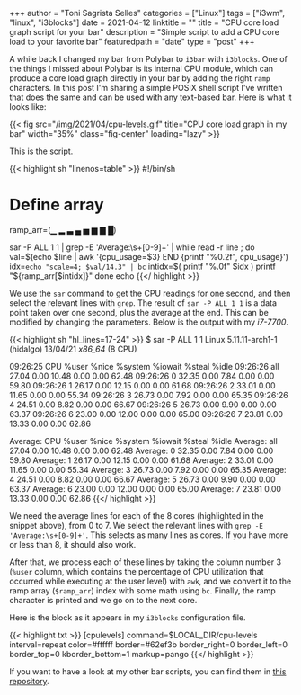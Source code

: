 +++
author = "Toni Sagrista Selles"
categories = ["Linux"]
tags = ["i3wm", "linux", "i3blocks"]
date = 2021-04-12
linktitle = ""
title = "CPU core load graph script for your bar"
description = "Simple script to add a CPU core load to your favorite bar"
featuredpath = "date"
type = "post"
+++

A while back I changed my bar from Polybar to `i3bar` with `i3blocks`. One of the things I missed about Polybar is its internal CPU module, which can produce a core load graph directly in your bar by adding the right `ramp` characters. In this post I'm sharing a simple POSIX shell script I've written that does the same and can be used with any text-based bar. Here is what it looks like:

{{< fig src="/img/2021/04/cpu-levels.gif" title="CPU core load graph in my bar" width="35%" class="fig-center" loading="lazy" >}}

<!--more-->

This is the script.

{{< highlight sh "linenos=table" >}}
#!/bin/sh

# Define array
ramp_arr=(▁ ▂ ▃ ▄ ▅ ▆ ▇ █)

sar -P ALL 1 1 | grep -E 'Average:\s+[0-9]+' | while read -r line ; do
    val=$(echo $line | awk '{cpu_usage=$3} END {printf "%0.2f", cpu_usage}')
    idx=`echo "scale=4; $val/14.3" | bc`
    intidx=$( printf "%.0f" $idx )
    printf "${ramp_arr[$intidx]}"
done
echo
{{</ highlight >}}

We use the `sar` command to get the CPU readings for one second, and then select the relevant lines with `grep`. The result of `sar -P ALL 1 1` is a data point taken over one second, plus the average at the end. This can be modified by changing the parameters. Below is the output with my *i7-7700*.

{{< highlight sh "hl_lines=17-24" >}}
$  sar -P ALL 1 1
Linux 5.11.11-arch1-1 (hidalgo) 	13/04/21 	_x86_64_	(8 CPU)

09:26:25        CPU     %user     %nice   %system   %iowait    %steal     %idle
09:26:26        all     27.04      0.00     10.48      0.00      0.00     62.48
09:26:26          0     32.35      0.00      7.84      0.00      0.00     59.80
09:26:26          1     26.17      0.00     12.15      0.00      0.00     61.68
09:26:26          2     33.01      0.00     11.65      0.00      0.00     55.34
09:26:26          3     26.73      0.00      7.92      0.00      0.00     65.35
09:26:26          4     24.51      0.00      8.82      0.00      0.00     66.67
09:26:26          5     26.73      0.00      9.90      0.00      0.00     63.37
09:26:26          6     23.00      0.00     12.00      0.00      0.00     65.00
09:26:26          7     23.81      0.00     13.33      0.00      0.00     62.86

Average:        CPU     %user     %nice   %system   %iowait    %steal     %idle
Average:        all     27.04      0.00     10.48      0.00      0.00     62.48
Average:          0     32.35      0.00      7.84      0.00      0.00     59.80
Average:          1     26.17      0.00     12.15      0.00      0.00     61.68
Average:          2     33.01      0.00     11.65      0.00      0.00     55.34
Average:          3     26.73      0.00      7.92      0.00      0.00     65.35
Average:          4     24.51      0.00      8.82      0.00      0.00     66.67
Average:          5     26.73      0.00      9.90      0.00      0.00     63.37
Average:          6     23.00      0.00     12.00      0.00      0.00     65.00
Average:          7     23.81      0.00     13.33      0.00      0.00     62.86
{{</ highlight >}}

We need the average lines for each of the 8 cores (highlighted in the snippet above), from 0 to 7. We select the relevant lines with `grep -E 'Average:\s+[0-9]+'`. This selects as many lines as cores. If you have more or less than 8, it should also work.

After that, we process each of these lines by taking the column number 3 (`%user` column, which contains the percentage of CPU utilization that occurred while executing at the user level) with `awk`, and we convert it to the ramp array (`$ramp_arr`) index with some math using `bc`. Finally, the ramp character is printed and we go on to the next core.

Here is the block as it appears in my `i3blocks` configuration file.

{{< highlight txt >}}
[cpulevels]
command=$LOCAL_DIR/cpu-levels
interval=repeat
color=#ffffff
border=#62ef3b
border_right=0
border_left=0
border_top=0
kborder_bottom=1
markup=pango
{{</ highlight >}}

If you want to have a look at my other bar scripts, you can find them in [this repository](https://gitlab.com/langurmonkey/dotfiles/-/tree/master/i3blocks/scripts).
